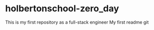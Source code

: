 # holbertonschool-zero_day
This is my first repository as a full-stack engineer
My first readme
git
